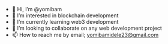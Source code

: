 - 👋 Hi, I’m @yomibam
- 👀 I’m interested in blockchain development
- 🌱 I’m currently learning web3 development
- 💞️ I’m looking to collaborate on any web development project
- 📫 How to reach me by email; yomibamidele23@gmail.com

<!---
yomibam/yomibam is a ✨ special ✨ repository because its `README.md` (this file) appears on your GitHub profile.
You can click the Preview link to take a look at your changes.
--->
